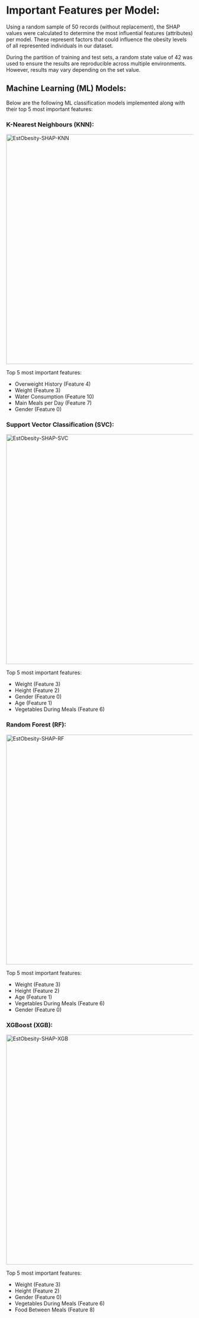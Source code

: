 # Important Features per Model:

Using a random sample of 50 records (without replacement), the SHAP values were calculated to determine the most influential features (attributes) per model. These represent factors that could influence the obesity levels of all represented individuals in our dataset.

During the partition of training and test sets, a random state value of 42 was used to ensure the results are reproducible across multiple environments. However, results may vary depending on the set value.

## Machine Learning (ML) Models:

Below are the following ML classification models implemented along with their top 5 most important features:

### K-Nearest Neighbours (KNN):

<img width="758" height="620" alt="EstObesity-SHAP-KNN" src="https://github.com/user-attachments/assets/a74260c7-77ca-45e4-9402-39dd51a0312c" />

Top 5 most important features:
- Overweight History (Feature 4)
- Weight (Feature 3)
- Water Consumption (Feature 10)
- Main Meals per Day (Feature 7)
- Gender (Feature 0)
  
### Support Vector Classification (SVC):

<img width="758" height="620" alt="EstObesity-SHAP-SVC" src="https://github.com/user-attachments/assets/e376b959-2a59-48fb-b066-2215645f080b" />

Top 5 most important features:
- Weight (Feature 3)
- Height (Feature 2)
- Gender (Feature 0)
- Age (Feature 1)
- Vegetables During Meals (Feature 6)

### Random Forest (RF):

<img width="758" height="620" alt="EstObesity-SHAP-RF" src="https://github.com/user-attachments/assets/f2817abe-49ab-4a52-a8d2-8eeacc5eb95e" />

Top 5 most important features:
- Weight (Feature 3)
- Height (Feature 2)
- Age (Feature 1)
- Vegetables During Meals (Feature 6)
- Gender (Feature 0)

### XGBoost (XGB):

<img width="758" height="620" alt="EstObesity-SHAP-XGB" src="https://github.com/user-attachments/assets/d1f768b1-f92a-4bd7-b19e-857ac8412674" />

Top 5 most important features:
- Weight (Feature 3)
- Height (Feature 2)
- Gender (Feature 0)
- Vegetables During Meals (Feature 6)
- Food Between Meals (Feature 8)


